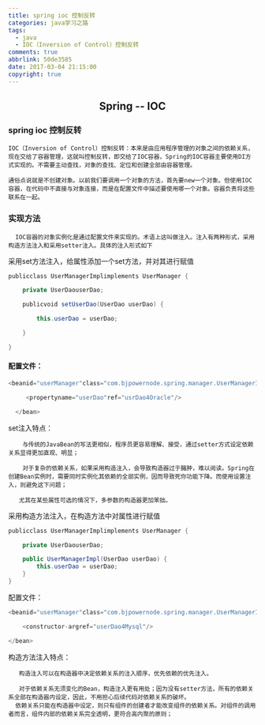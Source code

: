 ```yaml
---
title: spring ioc 控制反转
categories: java学习之路
tags:
  - java
  - IOC（Inversion of Control）控制反转
comments: true
abbrlink: 50de3585
date: 2017-03-04 21:15:00
copyright: true
---
```


## <center>Spring -- IOC<center>

### spring ioc 控制反转

    IOC（Inversion of Control）控制反转：本来是由应用程序管理的对象之间的依赖关系，现在交给了容器管理，这就叫控制反转，即交给了IOC容器，Spring的IOC容器主要使用DI方式实现的。不需要主动查找，对象的查找、定位和创建全部由容器管理。

    通俗点说就是不创建对象。以前我们要调用一个对象的方法，首先要new一个对象。但使用IOC容器，在代码中不直接与对象连接，而是在配置文件中描述要使用哪一个对象。容器负责将这些联系在一起。

### 实现方法

      IOC容器的对象实例化是通过配置文件来实现的。术语上这叫做注入。注入有两种形式，采用构造方法注入和采用setter注入。具体的注入形式如下
<!--more--> 
采用set方法注入，给属性添加一个set方法，并对其进行赋值
```java
publicclass UserManagerImplimplements UserManager {

    private UserDaouserDao;

    publicvoid setUserDao(UserDao userDao) {

        this.userDao = userDao;

    }

}
```
#### 配置文件：
```java
<beanid="userManager"class="com.bjpowernode.spring.manager.UserManagerImpl">

     <propertyname="userDao"ref="usrDao4Oracle"/>

  </bean>
```
set注入特点：

        与传统的JavaBean的写法更相似，程序员更容易理解、接受，通过setter方式设定依赖关系显得更加直观、明显；

        对于复杂的依赖关系，如果采用构造注入，会导致构造器过于臃肿，难以阅读。Spring在创建Bean实例时，需要同时实例化其依赖的全部实例，因而导致死你功能下降。而使用设置注入，则避免这下问题；

       尤其在某些属性可选的情况下，多参数的构造器更加笨拙。

采用构造方法注入，在构造方法中对属性进行赋值
```java
publicclass UserManagerImplimplements UserManager {

    private UserDaouserDao;

    public UserManagerImpl(UserDao userDao) {
        this.userDao = userDao;
    }
}
```
配置文件：
```java
<beanid="userManager"class="com.bjpowernode.spring.manager.UserManagerImpl">

    <constructor-argref="userDao4Mysql"/>

</bean>
```
构造方法注入特点：

       构造注入可以在构造器中决定依赖关系的注入顺序，优先依赖的优先注入。

       对于依赖关系无须变化的Bean，构造注入更有用处；因为没有setter方法，所有的依赖关系全部在构造器内设定，因此，不用担心后续代码对依赖关系的破坏。
      依赖关系只能在构造器中设定，则只有组件的创建者才能改变组件的依赖关系。对组件的调用者而言，组件内部的依赖关系完全透明，更符合高内聚的原则；
